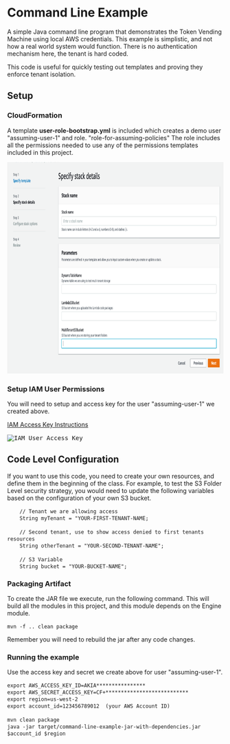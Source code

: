 # Command Line Example

A simple Java command line program that demonstrates the Token Vending Machine using local AWS credentials. 
This example is simplistic, and not how a real world system would function. There is no authentication mechanism
here, the tenant is hard coded.

This code is useful for quickly testing out templates and proving they enforce tenant isolation.

## Setup

### CloudFormation

A template **user-role-bootstrap.yml** is included which creates a demo user "assuming-user-1" 
and role. "role-for-assuming-policies" 
The role includes all the permissions needed to use any of the permissions templates included in this project. 

<p><kbd><img width=1015 height=492 src="../images/Cognito CF Variables.png" alt="Cognito CloudFormation Variables"/></kbd></p>

### Setup IAM User Permissions

You will need to setup and access key for the user "assuming-user-1" we created above.

[IAM Access Key Instructions](https://docs.aws.amazon.com/IAM/latest/UserGuide/id_credentials_access-keys.html#Using_CreateAccessKey_CLIAPI)

<p><kbd><img width=1008 height=646 src="../images/IAM User Access Key.png" alt="IAM User Access Key"/></kbd></p>
    
## Code Level Configuration
If you want to use this code, you need to create your own resources, and define them in the beginning
of the class. For example, to test the S3 Folder Level security strategy, you would need to 
update the following variables based on the configuration of your own S3 bucket.

        // Tenant we are allowing access
        String myTenant = "YOUR-FIRST-TENANT-NAME;
        
        // Second tenant, use to show access denied to first tenants resources
        String otherTenant = "YOUR-SECOND-TENANT-NAME";

        // S3 Variable
        String bucket = "YOUR-BUCKET-NAME";

### Packaging Artifact

To create the JAR file we execute, run the following command. This will build all the modules in this
project, and this module depends on the Engine module.

    mvn -f .. clean package
    
Remember you will need to rebuild the jar after any code changes.

### Running the example

Use the access key and secret we create above for user "assuming-user-1".
   
    export AWS_ACCESS_KEY_ID=AKIA****************
    export AWS_SECRET_ACCESS_KEY=CF+***************************
    export region=us-west-2
    export account_id=123456789012  (your AWS Account ID)

    mvn clean package
    java -jar target/command-line-example-jar-with-dependencies.jar $account_id $region
    